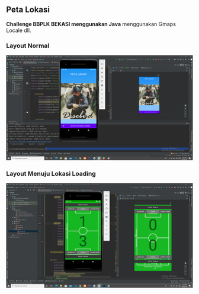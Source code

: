 ## Peta Lokasi

**Challenge BBPLK BEKASI menggunakan Java**
menggunakan Gmaps Locale dll.

### Layout Normal 
![Screenshot](https://github.com/disebud/petaLokasi/blob/master/sss/1_main.png?raw=true)

### Layout Menuju Lokasi Loading
![Screenshot](https://github.com/disebud/wasitDigital/blob/master/ss/2_satu_vs_tiga.png?raw=true)

